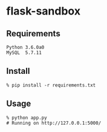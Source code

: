 # flask-sandbox

## Requirements
```
Python 3.6.0a0
MySQL  5.7.11
```


## Install
```
% pip install -r requirements.txt
```

## Usage
```
% python app.py
# Running on http://127.0.0.1:5000/
```